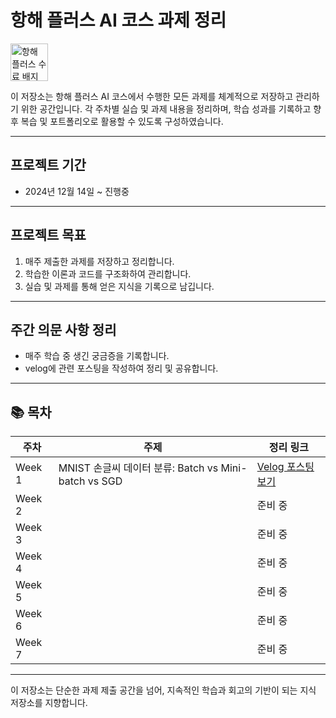 # 항해 플러스 AI 코스 과제 정리

<a href="https://hhpluscertificateofcompletion.oopy.io/">
  <img src="https://static.spartacodingclub.kr/hanghae99/plus/completion/badge_black.svg" alt="항해 플러스 수료 배지" height="60" />
</a>

이 저장소는 항해 플러스 AI 코스에서 수행한 모든 과제를 체계적으로 저장하고 관리하기 위한 공간입니다. 각 주차별 실습 및 과제 내용을 정리하며, 학습 성과를 기록하고 향후 복습 및 포트폴리오로 활용할 수 있도록 구성하였습니다.

---

## 프로젝트 기간
- 2024년 12월 14일 ~ 진행중

---

## 프로젝트 목표
1. 매주 제출한 과제를 저장하고 정리합니다.  
2. 학습한 이론과 코드를 구조화하여 관리합니다.  
3. 실습 및 과제를 통해 얻은 지식을 기록으로 남깁니다.

---

## 주간 의문 사항 정리
- 매주 학습 중 생긴 궁금증을 기록합니다.
- velog에 관련 포스팅을 작성하여 정리 및 공유합니다.

---

## 📚 목차

| 주차 | 주제 | 정리 링크 |
|------|------|------------|
| Week 1 | MNIST 손글씨 데이터 분류: Batch vs Mini-batch vs SGD | [Velog 포스팅 보기](https://velog.io/@paradeigma/%ED%94%8C%EB%9F%AC%EC%8A%A4-AI-%EA%B3%BC%EC%A0%95-Batch-vs-Mini-batch-vs-SGD) |
| Week 2 |  | 준비 중 |
| Week 3 |  | 준비 중 |
| Week 4 |  | 준비 중 |
| Week 5 |  | 준비 중 |
| Week 6 |  | 준비 중 |
| Week 7 |  | 준비 중 |

---

이 저장소는 단순한 과제 제출 공간을 넘어, 지속적인 학습과 회고의 기반이 되는 지식 저장소를 지향합니다.
